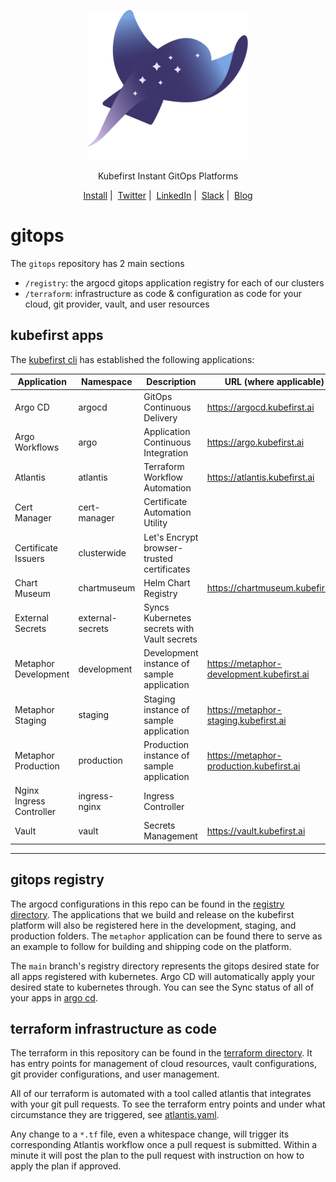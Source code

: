 <p align="center">
  <picture>
    <source media="(prefers-color-scheme: dark)" srcset="logo.png" alt="Kubefirst Logo">
    <img alt="" src="logo.png">
  </picture>
</p>
<p align="center">
  Kubefirst Instant GitOps Platforms
</p>

<p align="center">
  <a href="https://kubefirst.konstruct.io/docs/">Install</a>&nbsp;|&nbsp;
  <a href="https://twitter.com/kubefirst">Twitter</a>&nbsp;|&nbsp;
  <a href="https://www.linkedin.com/company/konstructio/">LinkedIn</a>&nbsp;|&nbsp;
  <a href="https://konstruct.io/slack">Slack</a>&nbsp;|&nbsp;
  <a href="https://blog.konstruct.io/">Blog</a>
</p>

# gitops

The `gitops` repository has 2 main sections

- `/registry`: the argocd gitops application registry for each of our clusters
- `/terraform`: infrastructure as code & configuration as code for your cloud, git provider, vault, and user resources

## kubefirst apps

The [kubefirst cli](https://github.com/konstructio/kubefirst) has established the following applications:

| Application              | Namespace        | Description                                 | URL (where applicable)             |
| ------------------------ | ---------------- | ------------------------------------------- | ---------------------------------- |
| Argo CD                  | argocd           | GitOps Continuous Delivery                  | https://argocd.kubefirst.ai               |
| Argo Workflows           | argo             | Application Continuous Integration          | https://argo.kubefirst.ai       |
| Atlantis                 | atlantis         | Terraform Workflow Automation               | https://atlantis.kubefirst.ai             |
| Cert Manager             | cert-manager     | Certificate Automation Utility              |                                    |
| Certificate Issuers      | clusterwide      | Let's Encrypt browser-trusted certificates  |                                    |
| Chart Museum             | chartmuseum      | Helm Chart Registry                         | https://chartmuseum.kubefirst.ai          |
| External Secrets         | external-secrets | Syncs Kubernetes secrets with Vault secrets |                                    |
| Metaphor Development     | development      | Development instance of sample application  | https://metaphor-development.kubefirst.ai |
| Metaphor Staging         | staging          | Staging instance of sample application      | https://metaphor-staging.kubefirst.ai     |
| Metaphor Production      | production       | Production instance of sample application   | https://metaphor-production.kubefirst.ai  |
| Nginx Ingress Controller | ingress-nginx    | Ingress Controller                          |                                    |
| Vault                    | vault            | Secrets Management                          | https://vault.kubefirst.ai                |

---

## gitops registry

The argocd configurations in this repo can be found in the [registry directory](./registry). The applications that we build and release on the kubefirst platform will also be registered here in the development, staging, and production folders. The `metaphor` application can be found there to serve as an example to follow for building and shipping code on the platform.

The `main` branch's registry directory represents the gitops desired state for all apps registered with kubernetes. Argo CD will automatically apply your desired state to kubernetes through. You can see the Sync status of all of your apps in [argo cd](https://argocd.kubefirst.ai).

## terraform infrastructure as code

The terraform in this repository can be found in the [terraform directory](./terraform). It has entry points for management of cloud resources, vault configurations, git provider configurations, and user management.

All of our terraform is automated with a tool called atlantis that integrates with your git pull requests. To see the terraform entry points and under what circumstance they are triggered, see [atlantis.yaml](./atlantis.yaml).

Any change to a `*.tf` file, even a whitespace change, will trigger its corresponding Atlantis workflow once a pull request is submitted. Within a minute it will post the plan to the pull request with instruction on how to apply the plan if approved.
